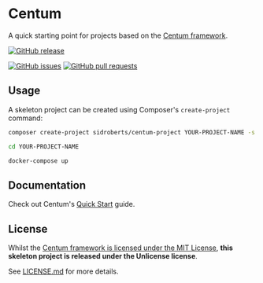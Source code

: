 # Centum

A quick starting point for projects based on the [Centum framework](https://github.com/SidRoberts/centum).



[![GitHub release](https://img.shields.io/github/release/SidRoberts/centum-project.svg?style=for-the-badge)]()

[![GitHub issues](https://img.shields.io/github/issues-raw/SidRoberts/centum-project.svg?style=for-the-badge)](https://github.com/SidRoberts/centum-project/issues)
[![GitHub pull requests](https://img.shields.io/github/issues-pr-raw/SidRoberts/centum-project.svg?style=for-the-badge)](https://github.com/SidRoberts/centum-project/pulls)



## Usage

A skeleton project can be created using Composer's `create-project` command:

```bash
composer create-project sidroberts/centum-project YOUR-PROJECT-NAME -s dev

cd YOUR-PROJECT-NAME

docker-compose up
```



## Documentation

Check out Centum's [Quick Start](https://sidroberts.co.uk/centum/quick-start/) guide.



## License

Whilst the [Centum framework is licensed under the MIT License](https://github.com/SidRoberts/centum-project/blob/development/LICENSE.md), **this skeleton project is released under the Unlicense license**.

See [LICENSE.md](LICENSE.md) for more details.

